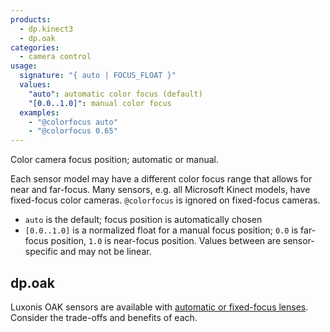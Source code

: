 ```yaml
---
products:
  - dp.kinect3
  - dp.oak
categories:
  - camera control
usage:
  signature: "{ auto | FOCUS_FLOAT }"
  values:
    "auto": automatic color focus (default)
    "[0.0..1.0]": manual color focus
  examples:
    - "@colorfocus auto"
    - "@colorfocus 0.65"
---
```


Color camera focus position; automatic or manual.

Each sensor model may have a different color focus range that
allows for near and far-focus. Many sensors, e.g. all Microsoft Kinect
models, have fixed-focus color cameras.
`@colorfocus` is ignored on fixed-focus cameras.

* `auto` is the default; focus position is automatically chosen
* `[0.0..1.0]` is a normalized float for a manual focus position;
  `0.0` is far-focus position, `1.0` is near-focus position.
  Values between are sensor-specific and may not be linear.

## dp.oak

Luxonis OAK sensors are available with [automatic or fixed-focus
lenses](https://docs.luxonis.com/projects/hardware/en/latest/pages/guides/af_ff.html).
Consider the trade-offs and benefits of each.
